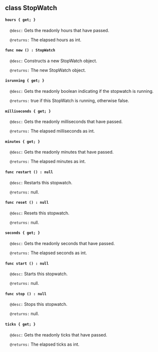 ## class StopWatch

#### ```hours { get; }```

&nbsp;&nbsp;&nbsp;&nbsp;```@desc:``` Gets the readonly hours that have passed.

&nbsp;&nbsp;&nbsp;&nbsp;```@returns:``` The elapsed hours as int.

#### ```func new () : StopWatch```

&nbsp;&nbsp;&nbsp;&nbsp;```@desc:``` Constructs a new StopWatch object.

&nbsp;&nbsp;&nbsp;&nbsp;```@returns:``` The new StopWatch object.

#### ```isrunning { get; }```

&nbsp;&nbsp;&nbsp;&nbsp;```@desc:``` Gets the readonly boolean indicating if the stopwatch is running.

&nbsp;&nbsp;&nbsp;&nbsp;```@returns:``` true if this StopWatch is running, otherwise false.

#### ```milliseconds { get; }```

&nbsp;&nbsp;&nbsp;&nbsp;```@desc:``` Gets the readonly milliseconds that have passed.

&nbsp;&nbsp;&nbsp;&nbsp;```@returns:``` The elapsed milliseconds as int.

#### ```minutes { get; }```

&nbsp;&nbsp;&nbsp;&nbsp;```@desc:``` Gets the readonly minutes that have passed.

&nbsp;&nbsp;&nbsp;&nbsp;```@returns:``` The elapsed minutes as int.

#### ```func restart () : null```

&nbsp;&nbsp;&nbsp;&nbsp;```@desc:``` Restarts this stopwatch.

&nbsp;&nbsp;&nbsp;&nbsp;```@returns:``` null.

#### ```func reset () : null```

&nbsp;&nbsp;&nbsp;&nbsp;```@desc:``` Resets this stopwatch.

&nbsp;&nbsp;&nbsp;&nbsp;```@returns:``` null.

#### ```seconds { get; }```

&nbsp;&nbsp;&nbsp;&nbsp;```@desc:``` Gets the readonly seconds that have passed.

&nbsp;&nbsp;&nbsp;&nbsp;```@returns:``` The elapsed seconds as int.

#### ```func start () : null```

&nbsp;&nbsp;&nbsp;&nbsp;```@desc:``` Starts this stopwatch.

&nbsp;&nbsp;&nbsp;&nbsp;```@returns:``` null.

#### ```func stop () : null```

&nbsp;&nbsp;&nbsp;&nbsp;```@desc:``` Stops this stopwatch.

&nbsp;&nbsp;&nbsp;&nbsp;```@returns:``` null.

#### ```ticks { get; }```

&nbsp;&nbsp;&nbsp;&nbsp;```@desc:``` Gets the readonly ticks that have passed.

&nbsp;&nbsp;&nbsp;&nbsp;```@returns:``` The elapsed ticks as int.

